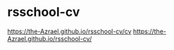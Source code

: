 # rsschool-cv
https://the-Azrael.github.io/rsschool-cv/cv
https://the-Azrael.github.io/rsschool-cv/
